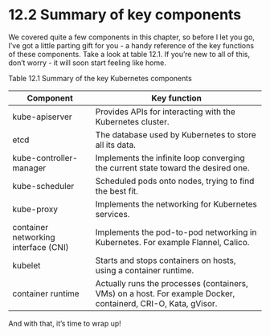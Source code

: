 # 12.2 Summary of key components
We covered quite a few components in this chapter, so before I let you go, I’ve got a little parting gift for you - a handy reference of the key functions of these components. Take a look at table 12.1. If you’re new to all of this, don’t worry - it will soon start feeling like home.

Table 12.1 Summary of the key Kubernetes components

| Component | Key function |
| --- | --- |
| kube-apiserver | Provides APIs for interacting with the Kubernetes cluster. |
| etcd | The database used by Kubernetes to store all its data. |
| kube-controller-manager | Implements the infinite loop converging the current state toward the desired one. |
| kube-scheduler | Scheduled pods onto nodes, trying to find the best fit. |
| kube-proxy | Implements the networking for Kubernetes services. |
| container networking interface (CNI) | Implements the pod-to-pod networking in Kubernetes. For example Flannel, Calico. |
| kubelet | Starts and stops containers on hosts, using a container runtime. |
| container runtime | Actually runs the processes (containers, VMs) on a host. For example Docker, containerd, CRI-O, Kata, gVisor. |

And with that, it’s time to wrap up!